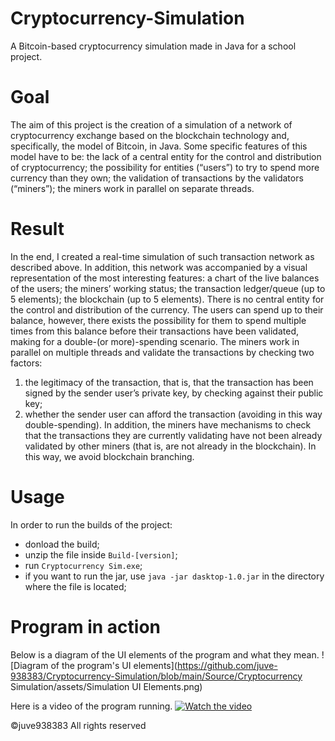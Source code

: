# Cryptocurrency-Simulation
 A Bitcoin-based cryptocurrency simulation made in Java for a school project.
 
# Goal
 The aim of this project is the creation of a simulation of a network of cryptocurrency exchange based on the blockchain technology and, specifically, the model of Bitcoin, in Java.
 Some specific features of this model have to be: the lack of a central entity for the control and distribution of cryptocurrency; the possibility for entities (“users”) to try to spend more currency than they own; the validation of transactions by the validators (“miners”); the miners work in parallel on separate threads.
 
# Result
 In the end, I created a real-time simulation of such transaction network as described above. In addition, this network was accompanied by a visual representation of the most interesting features: a chart of the live balances of the users; the miners’ working status; the transaction ledger/queue (up to 5 elements); the blockchain (up to 5 elements).
 There is no central entity for the control and distribution of the currency. The users can spend up to their balance, however, there exists the possibility for them to spend multiple times from this balance before their transactions have been validated, making for a double-(or more)-spending scenario.
The miners work in parallel on multiple threads and validate the transactions by checking two factors:
1. the legitimacy of the transaction, that is, that the transaction has been signed by the sender user’s private key, by checking against their public key;
2. whether the sender user can afford the transaction (avoiding in this way double-spending).
In addition, the miners have mechanisms to check that the transactions they are currently validating have not been already validated by other miners (that is, are not already in the blockchain). In this way, we avoid blockchain branching.

# Usage
In order to run the builds of the project:
- donload the build;
- unzip the file inside ```Build-[version]```;
- run ```Cryptocurrency Sim.exe```;
- if you want to run the jar, use ```java -jar dasktop-1.0.jar``` in the directory where the file is located;

# Program in action
Below is a diagram of the UI elements of the program and what they mean.
![Diagram of the program's UI elements](https://github.com/juve-938383/Cryptocurrency-Simulation/blob/main/Source/Cryptocurrency Simulation/assets/Simulation UI Elements.png)

Here is a video of the program running.
[![Watch the video](https://img.youtube.com/vi/r9oSzoL8otQ/hqdefault.jpg)](https://www.youtube.com/embed/r9oSzoL8otQ)



©juve938383 All rights reserved
